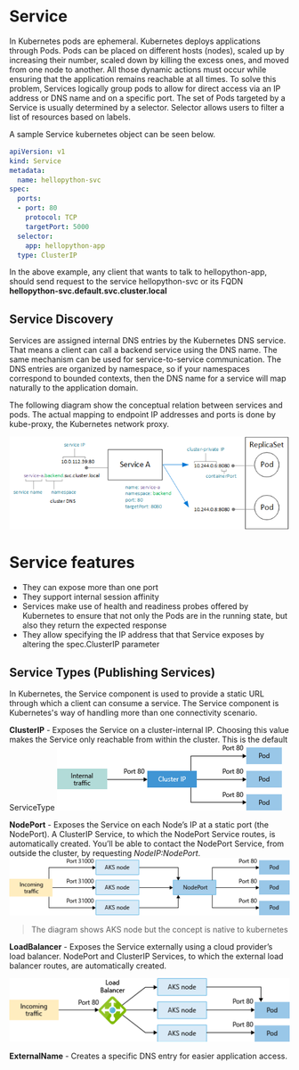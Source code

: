 # Service
In Kubernetes pods are ephemeral. Kubernetes deploys applications through Pods. Pods can be placed on different hosts (nodes), scaled up by increasing their number, scaled down by killing the excess ones, and moved from one node to another. All those dynamic actions must occur while ensuring that the application remains reachable at all times. To solve this problem, Services logically group pods to allow for direct access via an IP address or DNS name and on a specific port. The set of Pods targeted by a Service is usually determined by a selector. Selector allows users to filter a list of resources based on labels.

A sample Service kubernetes object can be seen below.
```yaml
apiVersion: v1
kind: Service
metadata:
  name: hellopython-svc
spec:
  ports:
  - port: 80
    protocol: TCP
    targetPort: 5000
  selector:
    app: hellopython-app
  type: ClusterIP
```
In the above example, any client that wants to talk to hellopython-app, should send request to the service hellopython-svc or its FQDN **hellopython-svc.default.svc.cluster.local**

## Service Discovery
Services are assigned internal DNS entries by the Kubernetes DNS service. That means a client can call a backend service using the DNS name. The same mechanism can be used for service-to-service communication. The DNS entries are organized by namespace, so if your namespaces correspond to bounded contexts, then the DNS name for a service will map naturally to the application domain.

The following diagram show the conceptual relation between services and pods. The actual mapping to endpoint IP addresses and ports is done by kube-proxy, the Kubernetes network proxy.

![Alt Text](/images/aks-services.jpg)

# Service features
* They can expose more than one port
* They support internal session affinity
* Services make use of health and readiness probes offered by Kubernetes to ensure that not only the Pods are in the running state, but also they return the expected response
* They allow specifying the IP address that that Service exposes by altering the spec.ClusterIP parameter

## Service Types (Publishing Services)
In Kubernetes, the Service component is used to provide a static URL through which a client can consume a service. The Service component is Kubernetes's way of handling more than one connectivity scenario.

**ClusterIP** - Exposes the Service on a cluster-internal IP. Choosing this value makes the Service only reachable from within the cluster. This is the default ServiceType
![Alt Text](/images/aks-clusterip.jpg)

**NodePort** - Exposes the Service on each Node’s IP at a static port (the NodePort). A ClusterIP Service, to which the NodePort Service routes, is automatically created. You’ll be able to contact the NodePort Service, from outside the cluster, by requesting *NodeIP:NodePort*.
![Alt Text](/images/aks-nodeport.jpg)
> The diagram shows AKS node but the concept is native to kubernetes

**LoadBalancer** - Exposes the Service externally using a cloud provider’s load balancer. NodePort and ClusterIP Services, to which the external load balancer routes, are automatically created.

![Alt Text](/images/aks-loadbalancer.jpg)

**ExternalName** - Creates a specific DNS entry for easier application access.
